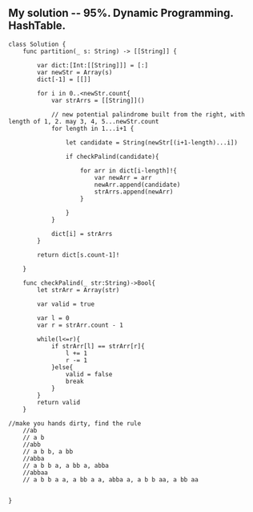 ## My solution -- 95%. Dynamic Programming. HashTable.
    class Solution {
        func partition(_ s: String) -> [[String]] {

            var dict:[Int:[[String]]] = [:]
            var newStr = Array(s)
            dict[-1] = [[]]

            for i in 0..<newStr.count{
                var strArrs = [[String]]()

                // new potential palindrome built from the right, with length of 1, 2. may 3, 4, 5...newStr.count
                for length in 1...i+1 {

                    let candidate = String(newStr[(i+1-length)...i])

                    if checkPalind(candidate){

                        for arr in dict[i-length]!{
                            var newArr = arr
                            newArr.append(candidate)
                            strArrs.append(newArr)
                        }

                    }
                }

                dict[i] = strArrs
            }

            return dict[s.count-1]!

        }

        func checkPalind(_ str:String)->Bool{
            let strArr = Array(str)

            var valid = true

            var l = 0
            var r = strArr.count - 1

            while(l<=r){
                if strArr[l] == strArr[r]{
                    l += 1
                    r -= 1
                }else{
                    valid = false
                    break
                }
            }
            return valid
        }

    //make you hands dirty, find the rule
        //ab
        // a b
        //abb
        // a b b, a bb
        //abba
        // a b b a, a bb a, abba
        //abbaa
        // a b b a a, a bb a a, abba a, a b b aa, a bb aa


    }
